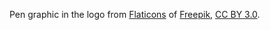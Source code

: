Pen graphic in the logo from [Flaticons](http://www.flaticon.com/) of [Freepik](http://www.freepik.com), [CC BY 3.0](http://creativecommons.org/licenses/by/3.0/).
